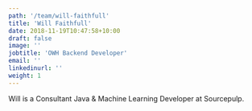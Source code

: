 ```yaml
---
path: '/team/will-faithfull'
title: 'Will Faithfull'
date: 2018-11-19T10:47:58+10:00
draft: false
image: ''
jobtitle: 'OWH Backend Developer'
email: ''
linkedinurl: ''
weight: 1
---
```


Will is a Consultant Java & Machine Learning Developer at Sourcepulp.
